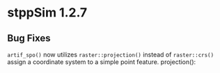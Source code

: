 # stppSim 1.2.7

## Bug Fixes

`artif_spo()` now utilizes `raster::projection()` instead of `raster::crs()` assign a coordinate system to a simple point feature.
projection(): 

